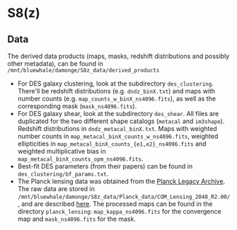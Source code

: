 # S8(z)

## Data
The derived data products (maps, masks, redshift distributions and possibly other metadata), can be found in `/mnt/bluewhale/damonge/S8z_data/derived_products`
- For DES galaxy clustering, look at the subdirectory `des_clustering`. There'll be redshift distributions (e.g. `dndz_binX.txt`) and maps with number counts (e.g. `map_counts_w_binX_ns4096.fits`), as well as the corresponding mask (`mask_ns4096.fits`).
- For DES galaxy shear, look at the subdirectory `des_shear`. All files are duplicated for the two different shape catalogs (`metacal` and `im3shape`). Redshift distributions in `dndz_metacal_binX.txt`. Maps with weighted number counts in `map_metacal_binX_counts_w_ns4096.fits`, weighted ellipticities in `map_metacal_binX_counts_{e1,e2}_ns4096.fits` and weighted multiplicative bias in `map_metacal_binX_counts_opm_ns4096.fits`.
- Best-fit DES parameters (from their papers) can be found in `des_clustering/bf_params.txt`.
- The Planck lensing data was obtained from the [Planck Legacy Archive](http://pla.esac.esa.int). The raw data are stored in `/mnt/bluewhale/damonge/S8z_data/Planck_data/COM_Lensing_2048_R2.00/`, and are described [here](https://wiki.cosmos.esa.int/planckpla2015/index.php/Specially_processed_maps). The processed maps can be found in the directory `planck_lensing`: `map_kappa_ns4096.fits` for the convergence map and `mask_ns4096.fits` for the mask.
